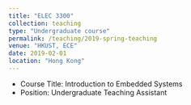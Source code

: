 ```yaml
---
title: "ELEC 3300"
collection: teaching
type: "Undergraduate course"
permalink: /teaching/2019-spring-teaching
venue: "HKUST, ECE"
date: 2019-02-01
location: "Hong Kong"
---
```


* Course Title: Introduction to Embedded Systems
* Position: Undergraduate Teaching Assistant